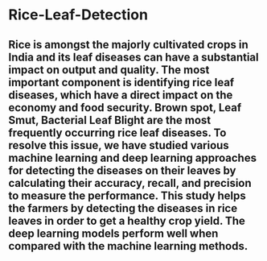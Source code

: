 # Rice-Leaf-Detection

## Rice is amongst the majorly cultivated crops in India and its leaf diseases can have a substantial impact on output and quality. The most important component is identifying rice leaf diseases, which have a direct impact on the economy and food security. Brown spot, Leaf Smut, Bacterial Leaf Blight are the most frequently occurring rice leaf diseases. To resolve this issue, we have studied various machine learning and deep learning approaches for detecting the diseases on their leaves by calculating their accuracy, recall, and precision to measure the performance. This study helps the farmers by detecting the diseases in rice leaves in order to get a healthy crop yield. The deep learning models perform well when compared with the machine learning methods.
